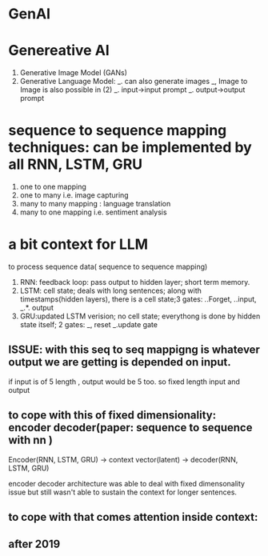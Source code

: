 # GenAI

# Genereative AI

1. Generative Image Model (GANs)
2. Generative Language Model:
   _. can also generate images
   _, Image to Image is also possible in (2)
   _. input->input prompt
   _. output->output prompt

# sequence to sequence mapping techniques: can be implemented by all RNN, LSTM, GRU

1. one to one mapping
2. one to many i.e. image capturing
3. many to many mapping : language translation
4. many to one mapping i.e. sentiment analysis

# a bit context for LLM

to process sequence data( sequence to sequence mapping)

1. RNN: feedback loop: pass output to hidden layer; short term memory.
2. LSTM: cell state; deals with long sentences; along with timestamps(hidden layers), there is a cell state;3 gates:
   _._.Forget,
   _._.input,
   \_.\*. output
3. GRU:updated LSTM verision; no cell state; everythong is done by hidden state itself; 2 gates:
   _, reset
   _.update gate

## ISSUE: with this seq to seq mappigng is whatever output we are getting is depended on input.

if input is of 5 length , output would be 5 too. so fixed length input and output

## to cope with this of fixed dimensionality: encoder decoder(paper: sequence to sequence with nn )

Encoder(RNN, LSTM, GRU) -> context vector(latent) -> decoder(RNN, LSTM, GRU)

encoder decoder architecture was able to deal with fixed dimensonality issue but still wasn't able to sustain the context for longer sentences.

## to cope with that comes attention inside context:

## after 2019
